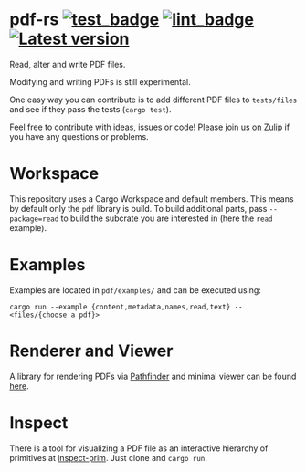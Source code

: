 # pdf-rs [![test_badge]][test_action] [![lint_badge]][lint_action] [![Latest version]][crates.io]

[test_badge]: https://github.com/pdf-rs/pdf/actions/workflows/test.yml/badge.svg
[test_action]: https://github.com/pdf-rs/pdf/actions/workflows/test.yml
[lint_badge]: https://github.com/pdf-rs/pdf/actions/workflows/lint.yml/badge.svg
[lint_action]: https://github.com/pdf-rs/pdf/actions/workflows/lint.yml
[Latest version]: https://img.shields.io/crates/v/pdf.svg
[crates.io]: https://crates.io/crates/pdf

Read, alter and write PDF files.

Modifying and writing PDFs is still experimental.

One easy way you can contribute is to add different PDF files to `tests/files` and see if they pass the tests (`cargo test`).

Feel free to contribute with ideas, issues or code! Please join [us on Zulip](https://type.zulipchat.com/#narrow/stream/209232-pdf) if you have any questions or problems.

# Workspace
This repository uses a Cargo Workspace and default members. This means by default only the `pdf` library is build.
To build additional parts, pass `--package=read` to build the subcrate you are interested in (here the `read` example).

# Examples
Examples are located in `pdf/examples/` and can be executed using:

```
cargo run --example {content,metadata,names,read,text} -- <files/{choose a pdf}>
```

# Renderer and Viewer
A library for rendering PDFs via [Pathfinder](https://github.com/servo/pathfinder) and minimal viewer can be found [here](https://github.com/pdf-rs/pdf_render).

# Inspect
There is a tool for visualizing a PDF file as an interactive hierarchy of primitives at [inspect-prim](https://github.com/pdf-rs/inspect-prim). Just clone and `cargo run`.
